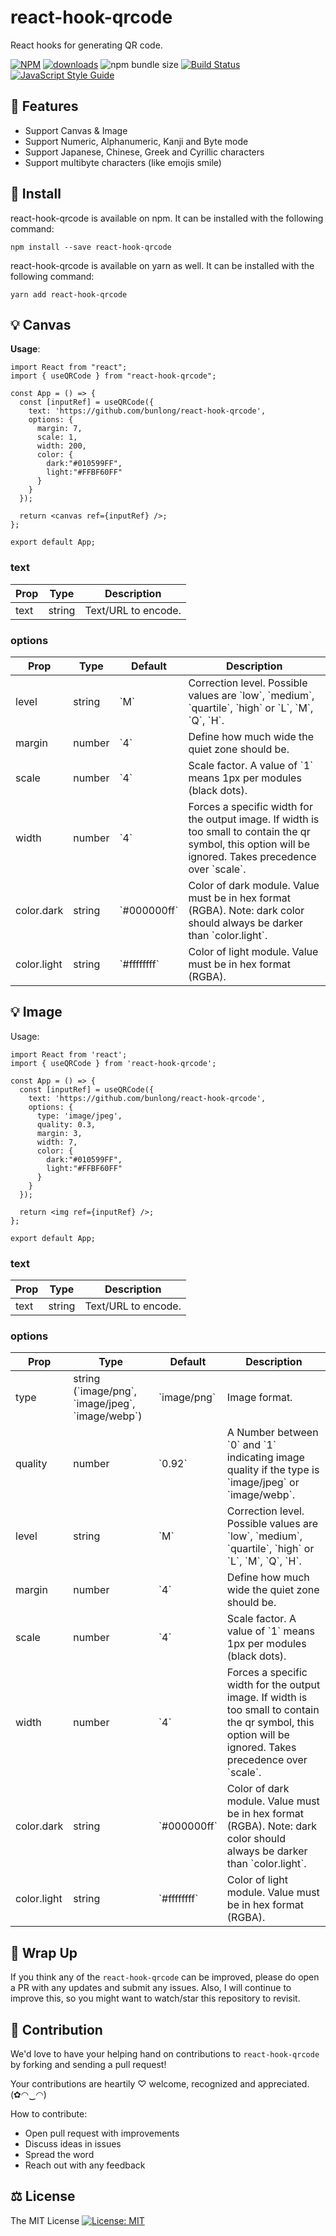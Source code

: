 # react-hook-qrcode

React hooks for generating QR code.

[![NPM](https://img.shields.io/npm/v/react-hook-qrcode.svg)](https://www.npmjs.com/package/react-hook-qrcode) [![downloads](https://img.shields.io/npm/dm/react-hook-qrcode.svg?style=flat-square)](https://www.npmjs.com/package/react-hook-qrcode) ![npm bundle size](https://img.shields.io/bundlephobia/min/react-hook-qrcode) [![Build Status](https://api.travis-ci.com/Bunlong/react-hook-qrcode.svg?branch=master)](https://travis-ci.com/Bunlong/react-hook-qrcode) [![JavaScript Style Guide](https://img.shields.io/badge/code_style-standard-brightgreen.svg)](https://standardjs.com)

## 🎁 Features

* Support Canvas & Image
* Support Numeric, Alphanumeric, Kanji and Byte mode
* Support Japanese, Chinese, Greek and Cyrillic characters
* Support multibyte characters (like emojis smile)

## 🔧 Install

react-hook-qrcode is available on npm. It can be installed with the following command:

```
npm install --save react-hook-qrcode
```

react-hook-qrcode is available on yarn as well. It can be installed with the following command:

```
yarn add react-hook-qrcode
```

## 💡 Canvas

**Usage**:

```
import React from "react";
import { useQRCode } from "react-hook-qrcode";

const App = () => {
  const [inputRef] = useQRCode({
    text: 'https://github.com/bunlong/react-hook-qrcode',
    options: {
      margin: 7,
      scale: 1,
      width: 200,
      color: {
        dark:"#010599FF",
        light:"#FFBF60FF"
      }
    }
  });
  
  return <canvas ref={inputRef} />;
};

export default App;
```

### text

<table>
  <thead>
    <tr>
      <th>Prop</th>
      <th>Type</th>
      <th>Description</th>
    </tr>
  <thead>
  <tbody>
    <tr>
      <td>text</td>
      <td>string</td>
      <td>Text/URL to encode.</td>
    </tr>
  </tbody>
</table>

### options

<table>
  <thead>
    <tr>
      <th>Prop</th>
      <th>Type</th>
      <th>Default</th>
      <th>Description</th>
    </tr>
  <thead>
  <tbody>
    <tr>
      <td>level</td>
      <td>string</td>
      <td>`M`</td>
      <td>Correction level. Possible values are `low`, `medium`, `quartile`, `high` or `L`, `M`, `Q`, `H`.</td>
    </tr>
    <tr>
      <td>margin</td>
      <td>number</td>
      <td>`4`</td>
      <td>Define how much wide the quiet zone should be.</td>
    </tr>
    <tr>
      <td>scale</td>
      <td>number</td>
      <td>`4`</td>
      <td>Scale factor. A value of `1` means 1px per modules (black dots).</td>
    </tr>
    <tr>
      <td>width</td>
      <td>number</td>
      <td>`4`</td>
      <td>Forces a specific width for the output image. If width is too small to contain the qr symbol, this option will be ignored. Takes precedence over `scale`.</td>
    </tr>
    <tr>
      <td>color.dark</td>
      <td>string</td>
      <td>`#000000ff`</td>
      <td>Color of dark module. Value must be in hex format (RGBA). Note: dark color should always be darker than `color.light`.</td>
    </tr>
    <tr>
      <td>color.light</td>
      <td>string</td>
      <td>`#ffffffff`</td>
      <td>Color of light module. Value must be in hex format (RGBA).</td>
    </tr>
  </tbody>
</table>

## 💡 Image

Usage:

```
import React from 'react';
import { useQRCode } from 'react-hook-qrcode';

const App = () => {
  const [inputRef] = useQRCode({
    text: 'https://github.com/bunlong/react-hook-qrcode',
    options: {
      type: 'image/jpeg',
      quality: 0.3,
      margin: 3,
      width: 7,
      color: {
        dark:"#010599FF",
        light:"#FFBF60FF"
      }
    }
  });
  
  return <img ref={inputRef} />;
};

export default App;
```

### text

<table>
  <thead>
    <tr>
      <th>Prop</th>
      <th>Type</th>
      <th>Description</th>
    </tr>
  <thead>
  <tbody>
    <tr>
      <td>text</td>
      <td>string</td>
      <td>Text/URL to encode.</td>
    </tr>
  </tbody>
</table>

### options

<table>
  <thead>
    <tr>
      <th>Prop</th>
      <th>Type</th>
      <th>Default</th>
      <th>Description</th>
    </tr>
  <thead>
  <tbody>
    <tr>
      <td>type</td>
      <td>string (`image/png`, `image/jpeg`, `image/webp`)</td>
      <td>`image/png`</td>
      <td>Image format.</td>
    </tr>
    <tr>
      <td>quality</td>
      <td>number</td>
      <td>`0.92`</td>
      <td>A Number between `0` and `1` indicating image quality if the type is `image/jpeg` or `image/webp`.</td>
    </tr>
    <tr>
      <td>level</td>
      <td>string</td>
      <td>`M`</td>
      <td>Correction level. Possible values are `low`, `medium`, `quartile`, `high` or `L`, `M`, `Q`, `H`.</td>
    </tr>
    <tr>
      <td>margin</td>
      <td>number</td>
      <td>`4`</td>
      <td>Define how much wide the quiet zone should be.</td>
    </tr>
    <tr>
      <td>scale</td>
      <td>number</td>
      <td>`4`</td>
      <td>Scale factor. A value of `1` means 1px per modules (black dots).</td>
    </tr>
    <tr>
      <td>width</td>
      <td>number</td>
      <td>`4`</td>
      <td>Forces a specific width for the output image. If width is too small to contain the qr symbol, this option will be ignored. Takes precedence over `scale`.</td>
    </tr>
    <tr>
      <td>color.dark</td>
      <td>string</td>
      <td>`#000000ff`</td>
      <td>Color of dark module. Value must be in hex format (RGBA). Note: dark color should always be darker than `color.light`.</td>
    </tr>
    <tr>
      <td>color.light</td>
      <td>string</td>
      <td>`#ffffffff`</td>
      <td>Color of light module. Value must be in hex format (RGBA).</td>
    </tr>
  </tbody>
</table>

## 💖 Wrap Up

If you think any of the `react-hook-qrcode` can be improved, please do open a PR with any updates and submit any issues. Also, I will continue to improve this, so you might want to watch/star this repository to revisit.

## 🌟 Contribution

We'd love to have your helping hand on contributions to `react-hook-qrcode` by forking and sending a pull request!

Your contributions are heartily ♡ welcome, recognized and appreciated. (✿◠‿◠)

How to contribute:

- Open pull request with improvements
- Discuss ideas in issues
- Spread the word
- Reach out with any feedback

## ⚖️ License

The MIT License [![License: MIT](https://img.shields.io/badge/License-MIT-yellow.svg)](https://opensource.org/licenses/MIT)
